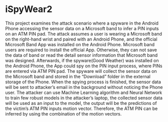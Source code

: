 # iSpyWear2

This project examines the attack scenario where a spyware in the Android Phone accessing the sensor data on a Microsoft band to infer a PIN inputs on an ATM PIN pad. The attack assumes a user is wearing a Microsoft band on the right-hand wrist and paired with an Android Phone, and the official Microsoft Band App was installed on the Android Phone. Microsoft band users are required to install the official App. Otherwise, they can not save the data of band or read the detail sensor information that Microsoft band was designed.  Afterwards, if the spyware(Good Weather) was installed on the Android Phone, the App could spy on the PIN input process, where PINs are entered via ATM PIN pad. The spyware will collect the sensor data on the Microsoft band and stored in the “Download” folder in the external storage of the Phone. When the spying process is finished, the sensor data will be sent to attacker’s email in the background without noticing the Phone user. The attacker can use Machine Learning algorithm and Neural Network to train few robust models in the attacker’s laptop, the collected sensor data will be used as an input to the model, the output will be the predictions of the victim’s ATM PIN inputs motion vector. Therefore, the ATM PIN can be inferred by using the combination of the motion vectors.
